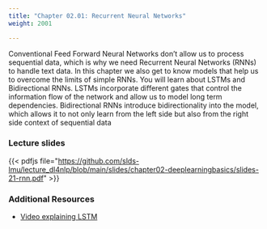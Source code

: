 ```yaml
---
title: "Chapter 02.01: Recurrent Neural Networks"
weight: 2001

---
```

Conventional Feed Forward Neural Networks don’t allow us to process sequential data, which is why we need Recurrent Neural Networks (RNNs) to handle text data. In this chapter we also get to know models that help us to overcome the limits of simple RNNs.  You will learn about LSTMs and Bidirectional RNNs. LSTMs incorporate different gates that control the information flow of the network and allow us to model long term dependencies. Bidirectional RNNs introduce bidirectionality into the model, which allows it to not only learn from the left side but also from the right side context of sequential data

<!--more-->

### Lecture slides

{{< pdfjs file="https://github.com/slds-lmu/lecture_dl4nlp/blob/main/slides/chapter02-deeplearningbasics/slides-21-rnn.pdf" >}}

### Additional Resources 

- [Video explaining LSTM](https://www.youtube.com/watch?v=YCzL96nL7j0)

